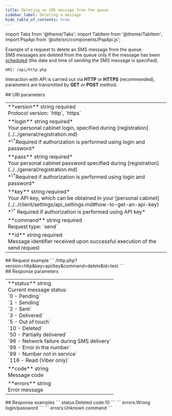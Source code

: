 ```yaml
---
title: Deleting an SMS message from the queue
sidebar_label: Deleting a message
hide_table_of_contents: true
---
```


import Tabs from '@theme/Tabs';
import TabItem from '@theme/TabItem';
import PspApi from '@site/src/components/PspApi.js';

Example of a request to delete an SMS message from the queue.<br/>
SMS messages are deleted from the queue only if the message has been [scheduled](scheduled_sms.md) (the date and time of sending the SMS message is specified).

`URI: /api/http.php`

Interaction with API is carried out via **HTTP** or **HTTPS** (recommended), parameters are transmitted by <a class="red-text">**GET**</a> or <a class="green-text">**POST**</a> method.

<div class="post-wrap">
    <div class="post-item">
        <div class="item-content">
            <div class="request-parameters">
            ## URI parameters
            <table class="t1">
                <tbody>
                    <tr>
                        <td>
                            <a class="name">**version**</a>
                            <a class="type">string</a>
                            <a class="required">required</a> <br/>
                            <a class="description">Protocol version: `http`, `https`</a>
                        </td>
                    </tr>
                    <tr>
                        <td>
                            <a class="name">**login**</a>
                            <a class="type">string</a>
                            <a class="required">required*</a> <br/>
                            <a class="description">Your personal cabinet login, specified during [registration](../../general/registration.md)
                                <br/> *<sup>\*</sup>Required if authorization is performed using login and password*</a>
                        </td>
                    </tr>
                    <tr>
                        <td>
                            <a class="name">**pass**</a>
                            <a class="type">string</a>
                            <a class="required">required*</a> <br/>
                            <a class="description">Your personal cabinet password specified during [registration](../../general/registration.md)
                                <br/> *<sup>\*</sup>Required if authorization is performed using login and password*</a>
                        </td>
                    </tr>
                    <tr>
                        <td>
                            <a class="name">**key**</a>
                            <a class="type">string</a>
                            <a class="required">required*</a> <br/>
                            <a class="description">Your API key, which can be obtained in your [personal cabinet](../../client/settings/api_settings.md#how-to-get-an-api-key)
                                <br/> *<sup>\*</sup> Required if authorization is performed using API key*</a>
                        </td>
                    </tr>
                    <tr>
                        <td>
                            <a class="name">**command**</a>
                            <a class="type">string</a>
                            <a class="required">required</a> <br/>
                            <a class="description">Request type: `send`</a>
                        </td>
                    </tr>
                    <tr>
                        <td>
                            <a class="name">**id**</a>
                            <a class="type">string</a>
                            <a class="required">required</a> <br/>
                            <a class="description">Message identifier received upon successful execution of the send request </a>
                        </td>
                    </tr>
                </tbody>
            </table>
            </div>
        </div>
    </div>
    <div class="post-item">
        <div class="item-content">
            <div class="request-example">
                ## Request example
                ```
                /http.php?version=http&key=api/key&command=delete&id=test
                ```
            </div>
        </div>
    </div>
    <div class="post-item">
        <div class="item-content">
            <div class="response-parameters">
            ## Response parameters
            <table class="t1">
                <tbody>
                    <tr>
                        <td>
                            <a class="name">**status**</a>
                            <a class="type">string</a> <br/>
                            <a class="description">Current message status: <br/>
                            `0 - Pending` <br/>
                            `1 - Sending` <br/>
                            `2 - Sent` <br/>
                            `3 - Delivered` <br/>
                            `5 - Out of touch` <br/>
                            `10 - Deleted` <br/>
                            `50 - Partially delivered` <br/>
                            `96 - Network failure during SMS delivery` <br/>
                            `99 - Error in the number` <br/>
                            `99 - Number not in service` <br/>
                            `116 - Read (Viber only)`</a>
                        </td>
                    </tr>
                    <tr>
                        <td>
                            <a class="name">**code**</a>
                            <a class="type">string</a> <br/>
                            <a class="description">Message code</a>
                        </td>
                    </tr>
                    <tr>
                        <td>
                            <a class="name">**errors**</a>
                            <a class="type">string</a> <br/>
                            <a class="description">Error message</a>
                        </td>
                    </tr>
                </tbody>
            </table>
            </div>
        </div>
    </div>
    <div class="post-item">
        <div class="item-content">
            <div class="response-example">
                ## Response examples
                <Tabs
                groupId="response-examples"
                defaultValue="successful"
                values={[
                    { label: 'Successful', value: 'successful', },
                    { label: 'Wrong login/password', value: 'wronglogin' },
                    { label: 'Unknown command', value: 'command' }
                ]}
                >
                <TabItem value="successful">
                ```
                status:Deleted code:10
                ```
                </TabItem>
                <TabItem value="wronglogin">
                ```
                errors:Wrong login/password
                ```
                </TabItem>
                <TabItem value="command">
                ```
                errors:Unknown command
                ```
                </TabItem>
                </Tabs>
            </div>
        </div>
    </div>
</div>